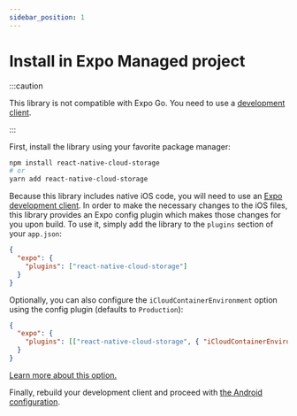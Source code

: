 ```yaml
---
sidebar_position: 1
---
```


# Install in Expo Managed project

:::caution

This library is not compatible with Expo Go. You need to use a [development client](https://docs.expo.dev/development/create-development-builds/).

:::

First, install the library using your favorite package manager:

```sh
npm install react-native-cloud-storage
# or
yarn add react-native-cloud-storage
```

Because this library includes native iOS code, you will need to use an [Expo development client](https://docs.expo.dev/development/create-development-builds/). In order to make the necessary changes to the iOS files, this library provides an Expo config plugin which makes those changes for you upon build. To use it, simply add the library to the `plugins` section of your `app.json`:

```json
{
  "expo": {
    "plugins": ["react-native-cloud-storage"]
  }
}
```

Optionally, you can also configure the `iCloudContainerEnvironment` option using the config plugin (defaults to `Production`):

```json
{
  "expo": {
    "plugins": [["react-native-cloud-storage", { "iCloudContainerEnvironment": "Development" }]]
  }
}
```

[Learn more about this option.](https://developer.apple.com/documentation/bundleresources/entitlements/com_apple_developer_icloud-container-environment)

Finally, rebuild your development client and proceed with [the Android configuration](./configure-android).
